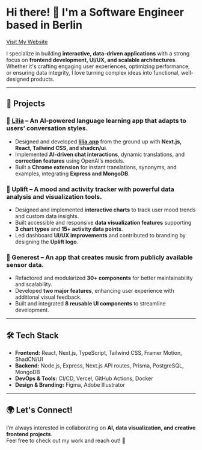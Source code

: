 # Hi there! 👋 I'm a Software Engineer based in Berlin 

[Visit My Website](https://andrew-bark.com)

I specialize in building **interactive, data-driven applications** with a strong focus on **frontend development, UI/UX, and scalable architectures**. Whether it's crafting engaging user experiences, optimizing performance, or ensuring data integrity, I love turning complex ideas into functional, well-designed products.  

---

## 🚀 Projects  


### 🔹 [Lilia](https://lilia.app) – An **AI-powered language learning app** that adapts to users’ conversation styles.  
- Designed and developed **[lilia.app](https://lilia.app)** from the ground up with **Next.js, React, Tailwind CSS, and shadcn/ui**.  
- Implemented **AI-driven chat interactions**, dynamic translations, and **correction features** using OpenAI’s models.  
- Built a **Chrome extension** for instant translations, synonyms, and examples, integrating **Express and MongoDB**.  

### 🔹 Uplift – A mood and activity tracker with powerful data analysis and visualization tools.  
- Designed and implemented **interactive charts** to track user mood trends and custom data insights.  
- Built accessible and responsive **data visualization features** supporting **3 chart types** and **15+ activity data points**.  
- Led dashboard **UI/UX improvements** and contributed to branding by designing the **Uplift logo**.  

### 🔹 Generest – An app that creates music from publicly available sensor data.  
- Refactored and modularized **30+ components** for better maintainability and scalability.  
- Developed **two major features**, enhancing user experience with additional visual feedback.  
- Built and integrated **8 reusable UI components** to streamline development.  

---

## 🛠️ Tech Stack  

- **Frontend:** React, Next.js, TypeScript, Tailwind CSS, Framer Motion, ShadCN/UI  
- **Backend:** Node.js, Express, Next.js API routes, Prisma, PostgreSQL, MongoDB  
- **DevOps & Tools:** CI/CD, Vercel, GitHub Actions, Docker  
- **Design & Branding:** Figma, Adobe Illustrator  

---

## 🌍 Let's Connect!  

I’m always interested in collaborating on **AI, data visualization, and creative frontend projects**.  
Feel free to check out my work and reach out! 🚀  

